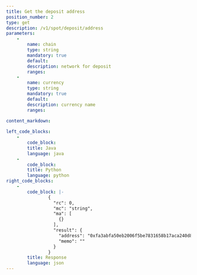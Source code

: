 ```yaml
---
title: Get the deposit address
position_number: 2
type: get
description: /v1/spot/deposit/address
parameters:
    -     
        name: chain
        type: string
        mandatory: true
        default:
        description: network for deposit 
        ranges:
    -
        name: currency
        type: string
        mandatory: true
        default:
        description: currency name
        ranges:
        
content_markdown: 

left_code_blocks:
    -
        code_block:
        title: Java
        language: java
    -
        code_block:
        title: Python
        language: python
right_code_blocks:
    -
        code_block: |-
                {
                  "rc": 0,
                  "mc": "string",
                  "ma": [
                    {}
                  ],
                  "result": {
                    "address": "0xfa3abfa50eb2006f5be7831658b17aca240d8526",     //wallet address
                    "memo": ""
                  }
                }
        title: Response
        language: json
---
```

